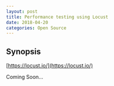 ```yaml
---
layout: post
title: Performance testing using Locust
date: 2018-04-20
categories: Open Source
---
```


## Synopsis
[https://locust.io/](https://locust.io/)

Coming Soon...
